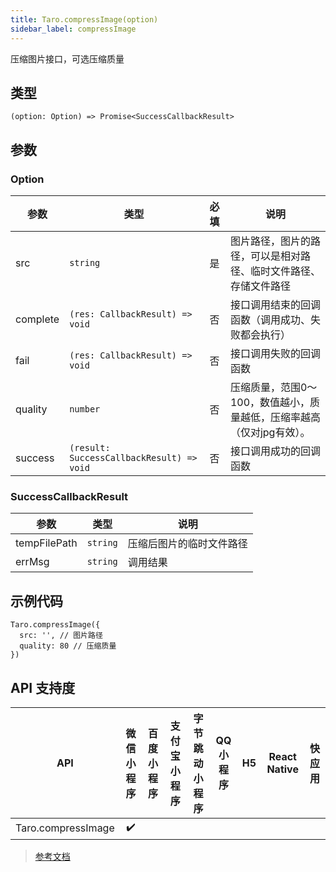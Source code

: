 ```yaml
---
title: Taro.compressImage(option)
sidebar_label: compressImage
---
```


压缩图片接口，可选压缩质量

## 类型

```tsx
(option: Option) => Promise<SuccessCallbackResult>
```

## 参数

### Option

| 参数 | 类型 | 必填 | 说明 |
| --- | --- | :---: | --- |
| src | `string` | 是 | 图片路径，图片的路径，可以是相对路径、临时文件路径、存储文件路径 |
| complete | `(res: CallbackResult) => void` | 否 | 接口调用结束的回调函数（调用成功、失败都会执行） |
| fail | `(res: CallbackResult) => void` | 否 | 接口调用失败的回调函数 |
| quality | `number` | 否 | 压缩质量，范围0～100，数值越小，质量越低，压缩率越高（仅对jpg有效）。 |
| success | `(result: SuccessCallbackResult) => void` | 否 | 接口调用成功的回调函数 |

### SuccessCallbackResult

| 参数 | 类型 | 说明 |
| --- | --- | --- |
| tempFilePath | `string` | 压缩后图片的临时文件路径 |
| errMsg | `string` | 调用结果 |

## 示例代码

```tsx
Taro.compressImage({
  src: '', // 图片路径
  quality: 80 // 压缩质量
})
```

## API 支持度

| API | 微信小程序 | 百度小程序 | 支付宝小程序 | 字节跳动小程序 | QQ 小程序 | H5 | React Native | 快应用 |
| :---: | :---: | :---: | :---: | :---: | :---: | :---: | :---: | :---: |
| Taro.compressImage | ✔️ |  |  |  |  |  |  |  |

> [参考文档](https://developers.weixin.qq.com/miniprogram/dev/api/media/image/wx.compressImage.html)
